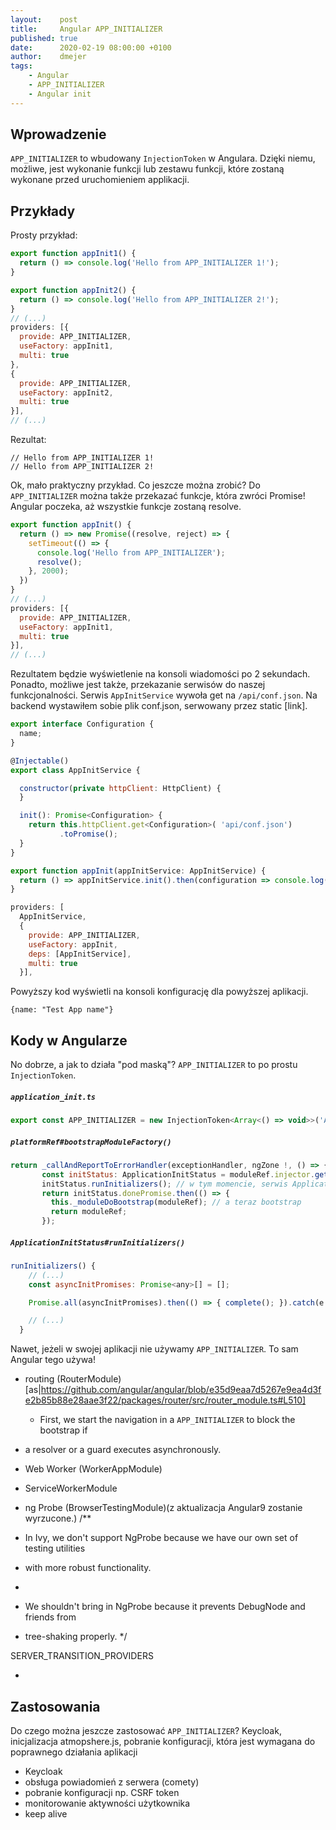 ```yaml
---
layout:    post
title:     Angular APP_INITIALIZER
published: true
date:      2020-02-19 08:00:00 +0100
author:    dmejer
tags:
    - Angular
    - APP_INITIALIZER
    - Angular init
---
```


## Wprowadzenie
`APP_INITIALIZER` to wbudowany `InjectionToken` w Angulara. Dzięki niemu, możliwe, jest wykonanie funkcji lub zestawu funkcji, które zostaną wykonane przed uruchomieniem applikacji.

## Przykłady
Prosty przykład:
``` js
export function appInit1() {
  return () => console.log('Hello from APP_INITIALIZER 1!');
}

export function appInit2() {
  return () => console.log('Hello from APP_INITIALIZER 2!');
}
// (...)
providers: [{
  provide: APP_INITIALIZER,
  useFactory: appInit1,
  multi: true
},
{
  provide: APP_INITIALIZER,
  useFactory: appInit2,
  multi: true
}],
// (...)
```
Rezultat:
```
// Hello from APP_INITIALIZER 1!
// Hello from APP_INITIALIZER 2!
```

Ok, mało praktyczny przykład. Co jeszcze można zrobić? Do `APP_INITIALIZER` można także przekazać funkcje, która zwróci Promise! Angular poczeka, aż wszystkie funkcje zostaną resolve.
```js
export function appInit() {
  return () => new Promise((resolve, reject) => {
    setTimeout(() => {
      console.log('Hello from APP_INITIALIZER');
      resolve();
    }, 2000);
  })
}
// (...)
providers: [{
  provide: APP_INITIALIZER,
  useFactory: appInit1,
  multi: true
}],
// (...)
```
Rezultatem będzie wyświetlenie na konsoli wiadomości po 2 sekundach.
Ponadto, możliwe jest także, przekazanie serwisów do naszej funkcjonalności.
Serwis `AppInitService` wywoła get na `/api/conf.json`. Na backend wystawiłem sobie plik conf.json, serwowany przez static [link].
```js
export interface Configuration {
  name;
}

@Injectable()
export class AppInitService {

  constructor(private httpClient: HttpClient) {
  }

  init(): Promise<Configuration> {
    return this.httpClient.get<Configuration>( 'api/conf.json')
           .toPromise();
  }
}
```

```js
export function appInit(appInitService: AppInitService) {
  return () => appInitService.init().then(configuration => console.log(configuration));
}

providers: [
  AppInitService,
  {
    provide: APP_INITIALIZER,
    useFactory: appInit,
    deps: [AppInitService],
    multi: true
  }],
```
Powyższy kod wyświetli na konsoli konfigurację dla powyższej aplikacji.
```
{name: "Test App name"}
```

## Kody w Angularze
No dobrze, a jak to działa "pod maską"?
`APP_INITIALIZER` to po prostu `InjectionToken`.
##### *`application_init.ts`*
```js
export const APP_INITIALIZER = new InjectionToken<Array<() => void>>('Application Initializer');
```

##### *`platformRef#bootstrapModuleFactory()`*
``` js
return _callAndReportToErrorHandler(exceptionHandler, ngZone !, () => {
       const initStatus: ApplicationInitStatus = moduleRef.injector.get(ApplicationInitStatus);
       initStatus.runInitializers(); // w tym momencie, serwis ApplicationInitStatus, wykonuje wszystkie funkcje, które dostarczyliśmy przez APP_INITIALIZER
       return initStatus.donePromise.then(() => {
         this._moduleDoBootstrap(moduleRef); // a teraz bootstrap
         return moduleRef;
       });
```

##### *`ApplicationInitStatus#runInitializers()`*
```js
runInitializers() {
    // (...)
    const asyncInitPromises: Promise<any>[] = [];

    Promise.all(asyncInitPromises).then(() => { complete(); }).catch(e => { this.reject(e); });

    // (...)
  }
```

Nawet, jeżeli w swojej aplikacji nie używamy `APP_INITIALIZER`. To sam Angular tego używa!
* routing (RouterModule) [as|https://github.com/angular/angular/blob/e35d9eaa7d5267e9ea4d3fe2b85b88e28aae3f22/packages/router/src/router_module.ts#L510]
  * First, we start the navigation in a `APP_INITIALIZER` to block the bootstrap if
* a resolver or a guard executes asynchronously.


* Web Worker (WorkerAppModule)
* ServiceWorkerModule
* ng Probe (BrowserTestingModule)(z aktualizacja Angular9 zostanie wyrzucone.)
/**
 * In Ivy, we don't support NgProbe because we have our own set of testing utilities
 * with more robust functionality.
 *
 * We shouldn't bring in NgProbe because it prevents DebugNode and friends from
 * tree-shaking properly.
 */

SERVER_TRANSITION_PROVIDERS

*
## Zastosowania
Do czego można jeszcze zastosować `APP_INITIALIZER`? Keycloak, inicjalizacja atmopshere.js, pobranie konfiguracji, która jest wymagana do poprawnego działania aplikacji
* Keycloak
* obsługa powiadomień z serwera (comety)
* pobranie konfiguracji np. CSRF token
* monitorowanie aktywności użytkownika
* keep alive
